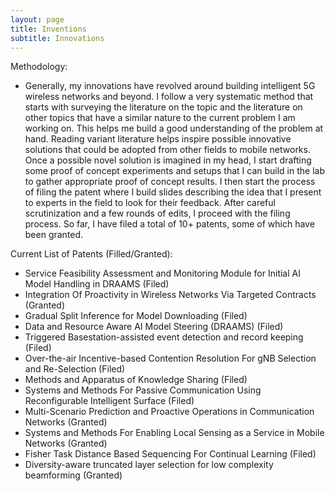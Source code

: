```yaml
---
layout: page
title: Inventions
subtitle: Innovations
---
```


Methodology:
- Generally, my innovations have revolved around building intelligent 5G wireless networks and beyond. I follow a very systematic method that starts with surveying the literature on the topic and the literature on other topics that have a similar nature to the current problem I am working on. This helps me build a good understanding of the problem at hand. Reading variant literature helps inspire possible innovative solutions that could be adopted from other fields to mobile networks. Once a possible novel solution is imagined in my head, I start drafting some proof of concept experiments and setups that I can build in the lab to gather appropriate proof of concept results. I then start the process of filing the patent where I build slides describing the idea that I present to experts in the field to look for their feedback. After careful scrutinization and a few rounds of edits, I proceed with the filing process. So far, I have filed a total of 10+ patents, some of which have been granted.
  

Current List of Patents (Filled/Granted):
  - Service Feasibility Assessment and Monitoring Module for Initial AI Model Handling in DRAAMS (Filed)
  - Integration Of Proactivity in Wireless Networks Via Targeted Contracts (Granted)
  - Gradual Split Inference for Model Downloading (Filed)
  - Data and Resource Aware AI Model Steering (DRAAMS) (Filed)
  - Triggered Basestation-assisted event detection and record keeping (Filed)
  - Over-the-air Incentive-based Contention Resolution For gNB Selection and Re-Selection (Filed)
  - Methods and Apparatus of Knowledge Sharing (Filed)
  - Systems and Methods For Passive Communication Using Reconfigurable Intelligent Surface (Filed)
  - Multi-Scenario Prediction and Proactive Operations in Communication Networks (Granted)
  - Systems and Methods For Enabling Local Sensing as a Service in Mobile Networks (Granted)
  - Fisher Task Distance Based Sequencing For Continual Learning (Filed)
  - Diversity-aware truncated layer selection for low complexity beamforming (Granted)

